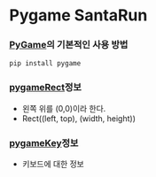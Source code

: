 # Pygame SantaRun

### [PyGame](https://www.pygame.org/news)의 기본적인 사용 방법

```
pip install pygame
```

### [pygameRect]("https://www.pygame.org/docs/ref/rect.html")정보

- 왼쪽 위를 (0,0)이라 한다.
- Rect((left, top), (width, height))

### [pygameKey]("http://www.pygame.org/docs/ref/key.html")정보

- 키보드에 대한 정보


